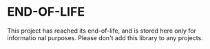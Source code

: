 END-OF-LIFE
===========

This project has reached its end-of-life, and is stored here only for informatio
nal purposes.  Please don't add this library to any projects.

